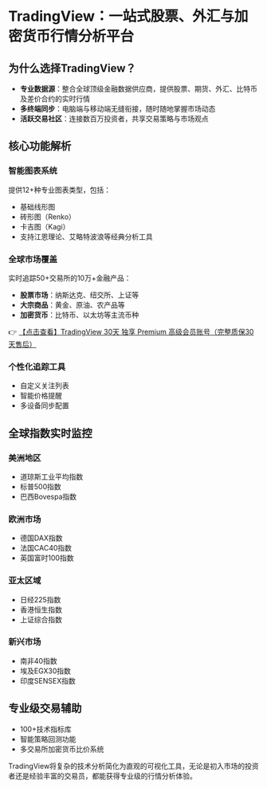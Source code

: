 # TradingView：一站式股票、外汇与加密货币行情分析平台

## 为什么选择TradingView？
- **专业数据源**：整合全球顶级金融数据供应商，提供股票、期货、外汇、比特币及差价合约的实时行情
- **多终端同步**：电脑端与移动端无缝衔接，随时随地掌握市场动态
- **活跃交易社区**：连接数百万投资者，共享交易策略与市场观点

## 核心功能解析

### 智能图表系统
提供12+种专业图表类型，包括：
- 基础线形图
- 砖形图（Renko）
- 卡吉图（Kagi）
- 支持江恩理论、艾略特波浪等经典分析工具

### 全球市场覆盖
实时追踪50+交易所的10万+金融产品：
- **股票市场**：纳斯达克、纽交所、上证等
- **大宗商品**：黄金、原油、农产品等
- **加密货币**：比特币、以太坊等主流币种

👉 [【点击查看】TradingView 30天 独享 Premium 高级会员账号（完整质保30天售后）](https://bit.ly/TradingView-Pro)

### 个性化追踪工具
- 自定义关注列表
- 智能价格提醒
- 多设备同步配置

## 全球指数实时监控

### 美洲地区
- 道琼斯工业平均指数
- 标普500指数
- 巴西Bovespa指数

### 欧洲市场
- 德国DAX指数
- 法国CAC40指数
- 英国富时100指数

### 亚太区域
- 日经225指数
- 香港恒生指数
- 上证综合指数

### 新兴市场
- 南非40指数
- 埃及EGX30指数
- 印度SENSEX指数

## 专业级交易辅助
- 100+技术指标库
- 智能策略回测功能
- 多交易所加密货币比价系统

TradingView将复杂的技术分析简化为直观的可视化工具，无论是初入市场的投资者还是经验丰富的交易员，都能获得专业级的行情分析体验。